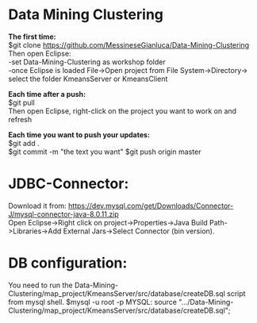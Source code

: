 # Data Mining Clustering
**The first time:** <br />
$git clone https://github.com/MessineseGianluca/Data-Mining-Clustering
Then open Eclipse: <br />
 -set Data-Mining-Clustering as workshop folder <br />
 -once Eclipse is loaded File->Open project from File System->Directory-> select the folder KmeansServer or KmeansClient <br />

**Each time after a push:** <br />
$git pull <br />
Then open Eclipse, right-click on the project you want to work on and refresh <br />

**Each time you want to push your updates:** <br />
$git add . <br />
$git commit -m "the text you want"
$git push origin master

# JDBC-Connector:
Download it from: https://dev.mysql.com/get/Downloads/Connector-J/mysql-connector-java-8.0.11.zip <br />
Open Eclipse->Right click on project->Properties->Java Build Path->Libraries->Add External Jars->Select Connector (bin version).

# DB configuration:
You need to run the Data-Mining-Clustering/map_project/KmeansServer/src/database/createDB.sql script from mysql shell.
$mysql -u root -p
MYSQL: source ".../Data-Mining-Clustering/map_project/KmeansServer/src/database/createDB.sql";
